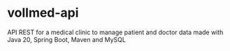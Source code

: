 # vollmed-api
API REST for a medical clinic to manage patient and doctor data made with Java 20, Spring Boot, Maven and MySQL

